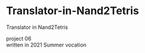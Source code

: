 # Translator-in-Nand2Tetris
Translator in Nand2Tetris

project 06  
written in 2021 Summer vocation
